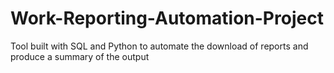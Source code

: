 # Work-Reporting-Automation-Project
Tool built with SQL and Python to automate the download of reports and produce a summary of the output
